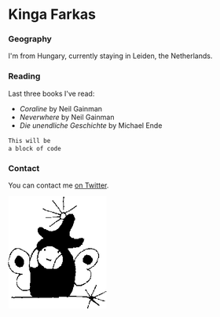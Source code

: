 # Kinga Farkas

### Geography

I'm from Hungary, currently staying in Leiden, the Netherlands.

### Reading

Last three books I've read:

- *Coraline* by Neil Gainman
- *Neverwhere* by Neil Gainman
- *Die unendliche Geschichte* by Michael Ende


```
This will be
a block of code
```

### Contact

You can contact me [on Twitter](https://www.twitter.com/maminti12).

![This is Maminti.](https://github.com/maminti12/my-first-repo/blob/master/le_nke_page028.gif)
